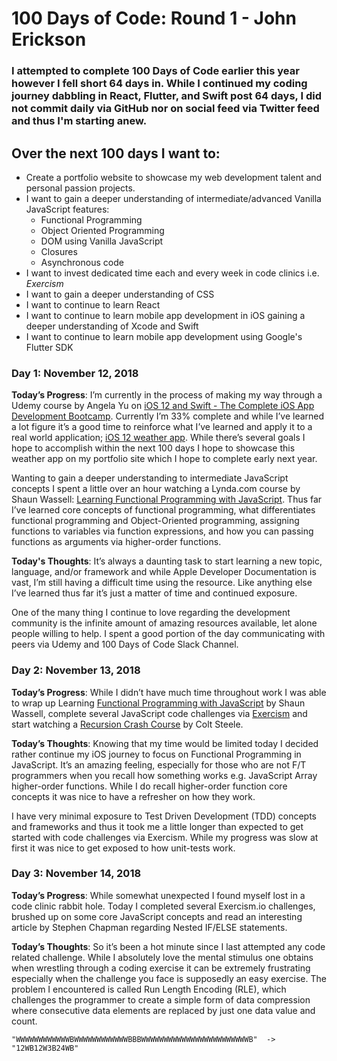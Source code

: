# 100 Days of Code: Round 1 - John Erickson
### I attempted to complete 100 Days of Code earlier this year however I fell short 64 days in. While I continued my coding journey dabbling in React, Flutter, and Swift post 64 days, I did not commit daily via GitHub nor on social feed via Twitter feed and thus I'm starting anew. 
## Over the next 100 days I want to:
- Create a portfolio website to showcase my web development talent and personal passion projects. 
- I want to gain a deeper understanding of intermediate/advanced Vanilla JavaScript features: 
	- Functional Programming
	- Object Oriented Programming
	- DOM using Vanilla JavaScript
	- Closures
	- Asynchronous code
- I want to invest dedicated time each and every week in code clinics i.e. *Exercism* 
- I want to gain a deeper understanding of CSS
- I want to continue to learn React
- I want to continue to learn mobile app development in iOS gaining a deeper understanding of Xcode and Swift
- I want to continue to learn mobile app development using Google's Flutter SDK

### Day 1: November 12, 2018
**Today’s Progress**:
I’m currently in the process of making my way through a Udemy course by Angela Yu on [iOS 12 and Swift - The Complete iOS App Development Bootcamp](https://www.udemy.com/ios-12-app-development-bootcamp/). Currently I’m 33% complete and while I’ve learned a lot figure it’s a good time to reinforce what I’ve learned and apply it to a real world application; [iOS 12 weather app](https://github.com/HeresJohnny5/portfolioiOSWeatherApp). While there’s several goals I hope to accomplish within the next 100 days I hope to showcase this weather app on my portfolio site which I hope to complete early next year. 

Wanting to gain a deeper understanding to intermediate JavaScript concepts I spent a little over an hour watching a Lynda.com course by Shaun Wassell: [Learning Functional Programming with JavaScript](https://www.lynda.com/JavaScript-tutorials/Learning-Functional-Programming-JavaScript/585272-2.html). Thus far I’ve learned core concepts of functional programming, what differentiates functional programming and Object-Oriented programming, assigning functions to variables via function expressions, and how you can passing functions as arguments via higher-order functions.

**Today's Thoughts**:
It’s always a daunting task to start learning a new topic, language, and/or framework and while Apple Developer Documentation is vast, I’m still having a difficult time using the resource. Like anything else I’ve learned thus far it’s just a matter of time and continued exposure. 

One of the many thing I continue to love regarding the development community is the infinite amount of amazing resources available, let alone people willing to help. I spent a good portion of the day communicating with peers via Udemy and 100 Days of Code Slack Channel.

### Day 2: November 13, 2018
**Today’s Progress**:
While I didn’t have much time throughout work I was able to wrap up Learning [Functional Programming with JavaScript](https://www.lynda.com/JavaScript-tutorials/Learning-Functional-Programming-JavaScript/585272-2.html) by Shaun Wassell, complete several JavaScript code challenges via [Exercism](https://exercism.io/) and start watching a [Recursion Crash Course](https://www.youtube.com/watch?v=lMBVwYrmFZQ) by Colt Steele.

**Today’s Thoughts**:
Knowing that my time would be limited today I decided rather continue my iOS journey to focus on Functional Programming in JavaScript. It’s an amazing feeling, especially for those who are not F/T programmers when you recall how something works e.g. JavaScript Array higher-order functions. While I do recall higher-order function core concepts it was nice to have a refresher on how they work.

I have very minimal exposure to Test Driven Development (TDD) concepts and frameworks and thus it took me a little longer than expected to get started with code challenges via Exercism. While my progress was slow at first it was nice to get exposed to how unit-tests work.

### Day 3: November 14, 2018
**Today’s Progress**:
While somewhat unexpected I found myself lost in a code clinic rabbit hole. Today I completed several Exercism.io challenges, brushed up on some core JavaScript concepts and read an interesting article by Stephen Chapman regarding Nested IF/ELSE statements.

**Today’s Thoughts**:
So it’s been a hot minute since I last attempted any code related challenge. While I absolutely love the mental stimulus one obtains when wrestling through a coding exercise it can be extremely frustrating especially when the challenge you face is supposedly an easy exercise. The problem I encountered is called Run Length Encoding (RLE), which challenges the programmer to create a simple form of data compression where consecutive data elements are replaced by just one data value and count.

`"WWWWWWWWWWWWBWWWWWWWWWWWWBBBWWWWWWWWWWWWWWWWWWWWWWWWB"  ->  "12WB12W3B24WB"`

